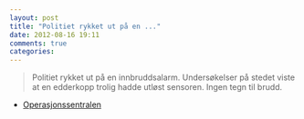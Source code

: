 ```yaml
---
layout: post
title: "Politiet rykket ut på en ..."
date: 2012-08-16 19:11
comments: true
categories: 
---
```

> Politiet rykket ut på en innbruddsalarm. Undersøkelser på stedet viste at en edderkopp trolig hadde utløst sensoren. Ingen tegn til brudd. 
- [Operasjonssentralen](http://twitter.com/oslopolitiops/status/236284072006144002)
